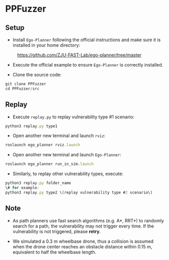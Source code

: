# PPFuzzer 


## Setup

- Install `Ego-Planner` following the official instructions and make sure it is installed in your home directory:  

  &emsp;<https://github.com/ZJU-FAST-Lab/ego-planner/tree/master>

- Execute the official example to ensure `Ego-Planner` is correctly installed.

- Clone the source code:

```javascript
git clone PPFuzzer
cd PPFuzzer/src
```


## Replay 

- Execute `replay.py` to replay vulnerability type #1 scenario:
```javascript
python3 replay.py type1
```

- Open another new terminal and launch `rviz`:
```javascript
roslaunch ego_planner rviz.launch
```

- Open another new terminal and launch `Ego-Planner`:
```javascript
roslaunch ego_planner run_in_sim.launch
```

- Similarly, to replay other vulnerability types, execute:
```javascript
python3 replay.py folder_name
\# for example:
python3 replay.py type2 \(replay vulnerability type #2 scenario\)
```

## Note
- As path planners use fast search algorithms (e.g. A*, RRT*) to randomly search for a path, the vulnerability may not trigger every time. 
If the vulnerability is not triggered, please **retry**.

- We simulated a 0.3 m wheelbase drone, thus a collision is assumed when the drone center reaches an obstacle distance within 0.15 m, equivalent to half the wheelbase length.